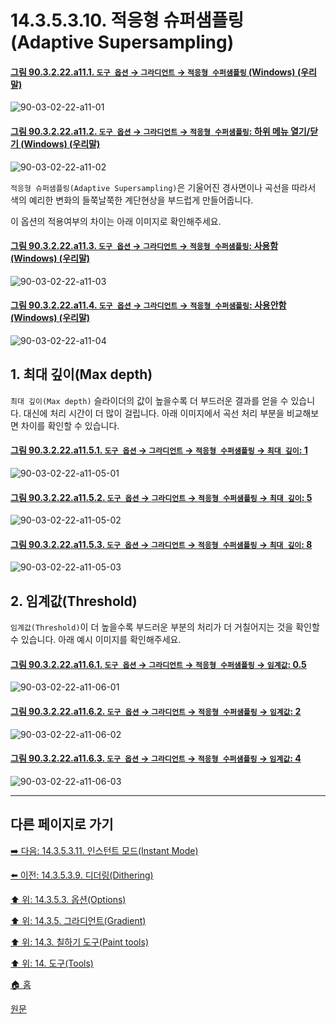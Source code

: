 # 14.3.5.3.10. 적응형 슈퍼샘플링(Adaptive Supersampling)

<a id="90-03-02-22-a11-01"></a>

#### [그림 90.3.2.22.a11.1. `도구 옵션` → `그라디언트` → `적응형 수퍼샘플링` (Windows) (우리말)](./90-03-02-22-gradient.md#90-03-02-22-a11-01)
![90-03-02-22-a11-01](https://github.com/wonder13662/gimp/assets/15767104/7a1e9196-9682-488d-b151-47d8c282cdb5)

<a id="90-03-02-22-a11-02"></a>

#### [그림 90.3.2.22.a11.2. `도구 옵션` → `그라디언트` → `적응형 수퍼샘플링`: 하위 메뉴 열기/닫기 (Windows) (우리말)](./90-03-02-22-gradient.md#90-03-02-22-a11-02)
![90-03-02-22-a11-02](https://github.com/wonder13662/gimp/assets/15767104/abf69e82-0699-432c-8f57-de4795e52961)

`적응형 슈퍼샘플링(Adaptive Supersampling)`은 기울어진 경사면이나 곡선을 따라서 색의 예리한 변화의 들쭉날쭉한 계단현상을 부드럽게 만들어줍니다.

이 옵션의 적용여부의 차이는 아래 이미지로 확인해주세요.

<a id="90-03-02-22-a11-03"></a>

#### [그림 90.3.2.22.a11.3. `도구 옵션` → `그라디언트` → `적응형 수퍼샘플링`: 사용함 (Windows) (우리말)](./90-03-02-22-gradient.md#90-03-02-22-a11-03)
![90-03-02-22-a11-03](https://github.com/wonder13662/gimp/assets/15767104/49fd06b1-1d29-4dbf-be24-9856b9bb1d9d)

<a id="90-03-02-22-a11-04"></a>

#### [그림 90.3.2.22.a11.4. `도구 옵션` → `그라디언트` → `적응형 수퍼샘플링`: 사용안함 (Windows) (우리말)](./90-03-02-22-gradient.md#90-03-02-22-a11-04)
![90-03-02-22-a11-04](https://github.com/wonder13662/gimp/assets/15767104/4cd2cd5d-1b5c-430c-8de6-7bd5b4d62fd8)

## 1. 최대 깊이(Max depth)
`최대 깊이(Max depth)` 슬라이더의 값이 높을수록 더 부드러운 결과를 얻을 수 있습니다. 대신에 처리 시간이 더 많이 걸립니다. 아래 이미지에서 곡선 처리 부분을 비교해보면 차이를 확인할 수 있습니다.

<a id="90-03-02-22-a11-05-01"></a>

#### [그림 90.3.2.22.a11.5.1. `도구 옵션` → `그라디언트` → `적응형 수퍼샘플링` → `최대 깊이`: 1](./90-03-02-22-gradient.md#90-03-02-22-a11-05-01)
![90-03-02-22-a11-05-01](https://github.com/wonder13662/gimp/assets/15767104/a5360be7-07e3-47f2-a8a3-b8781df09866)

<a id="90-03-02-22-a11-05-02"></a>

#### [그림 90.3.2.22.a11.5.2. `도구 옵션` → `그라디언트` → `적응형 수퍼샘플링` → `최대 깊이`: 5](./90-03-02-22-gradient.md#90-03-02-22-a11-05-02)
![90-03-02-22-a11-05-02](https://github.com/wonder13662/gimp/assets/15767104/c92f9305-585e-4c6b-b61f-019e5bf34583)

<a id="90-03-02-22-a11-05-03"></a>

#### [그림 90.3.2.22.a11.5.3. `도구 옵션` → `그라디언트` → `적응형 수퍼샘플링` → `최대 깊이`: 8](./90-03-02-22-gradient.md#90-03-02-22-a11-05-03)
![90-03-02-22-a11-05-03](https://github.com/wonder13662/gimp/assets/15767104/182fd164-4798-405e-8be0-afd84d03bc46)

## 2. 임계값(Threshold)
`임계값(Threshold)`이 더 높을수록 부드러운 부분의 처리가 더 거칠어지는 것을 확인할 수 있습니다. 아래 예시 이미지를 확인해주세요.

<a id="90-03-02-22-a11-06-01"></a>

#### [그림 90.3.2.22.a11.6.1. `도구 옵션` → `그라디언트` → `적응형 수퍼샘플링` → `임계값`: 0.5](./90-03-02-22-gradient.md#90-03-02-22-a11-06-01)
![90-03-02-22-a11-06-01](https://github.com/wonder13662/gimp/assets/15767104/c22d2312-46af-4234-824c-7ab53ee0792e)

<a id="90-03-02-22-a11-06-02"></a>

#### [그림 90.3.2.22.a11.6.2. `도구 옵션` → `그라디언트` → `적응형 수퍼샘플링` → `임계값`: 2](./90-03-02-22-gradient.md#90-03-02-22-a11-06-02)
![90-03-02-22-a11-06-02](https://github.com/wonder13662/gimp/assets/15767104/9b4f3743-61c0-488b-b21c-597e56c0a07d)

<a id="90-03-02-22-a11-06-03"></a>

#### [그림 90.3.2.22.a11.6.3. `도구 옵션` → `그라디언트` → `적응형 수퍼샘플링` → `임계값`: 4](./90-03-02-22-gradient.md#90-03-02-22-a11-06-03)
![90-03-02-22-a11-06-03](https://github.com/wonder13662/gimp/assets/15767104/1a0aa798-5d43-4fd6-b395-a093d1239b70)

[comment]: <> (TODO 위 2개 옵션의 동작 원리에 대해서는 아직 모릅니다.)

***

## 다른 페이지로 가기

[➡️ 다음: 14.3.5.3.11. 인스턴트 모드(Instant Mode)](./14-03-05-03-11-instant_mode.md)

[⬅️ 이전: 14.3.5.3.9. 디더링(Dithering)](./14-03-05-03-09-dithering.md)

[⬆️ 위: 14.3.5.3. 옵션(Options)](./14-03-05-03-00-options.md)

[⬆️ 위: 14.3.5. 그라디언트(Gradient)](./14-03-05-00-gradient.md)

[⬆️ 위: 14.3. 칠하기 도구(Paint tools)](./14-03-00-paint_tools.md)

[⬆️ 위: 14. 도구(Tools)](./14-00-tools.md)

[🏠 홈](./00-home.md)

[원문](https://docs.gimp.org/2.10/ko/gimp-tool-bucket-fill.html#idm12721)
